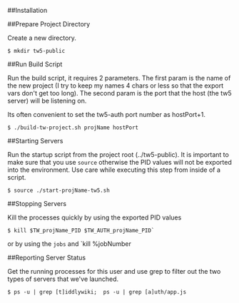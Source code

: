 ##Installation

##Prepare Project Directory

Create a new directory.

    $ mkdir tw5-public

##Run Build Script

Run the build script, it requires 2 parameters.  The first param is the name of the new project (I try to keep my names 4 chars or less so that the export vars don't get too long).   The second param is the port that the host (the tw5 server) will be listening on.  

Its often convenient to set the tw5-auth port number as hostPort+1.

    $ ./build-tw-project.sh projName hostPort

##Starting Servers

Run the startup script from the project root (../tw5-public).  It is important to make sure that you use `source` otherwise the PID values will not be exported into the environment.  Use care while executing this step from inside of a script.

    $ source ./start-projName-tw5.sh

##Stopping Servers

Kill the processes quickly by using the exported PID values

    $ kill $TW_projName_PID $TW_AUTH_projName_PID`

 or by using the `jobs` and `kill %jobNumber

##Reporting Server Status

Get the running processes for this user and use grep to filter out the two types of servers that we've launched.

    $ ps -u | grep [t]iddlywiki;  ps -u | grep [a]uth/app.js

